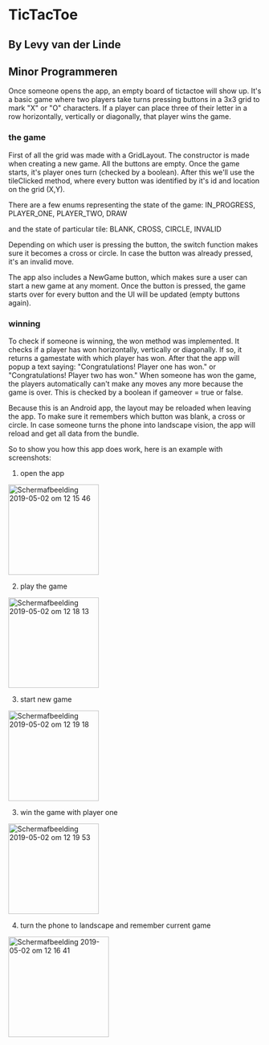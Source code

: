 # TicTacToe
## By Levy van der Linde 
## Minor Programmeren

Once someone opens the app, an empty board of tictactoe will show up.
It's a basic game where two players take turns pressing buttons in a 3x3 grid to mark "X" or "O" characters. If a player can place three of their letter in a row horizontally, vertically or diagonally, that player wins the game. 

### the game
First of all the grid was made with a GridLayout. The constructor is made when creating a new game. All the buttons are empty. Once the game starts, it's player ones turn (checked by a boolean). 
After this we'll use the tileClicked method, where every button was identified by it's id and location on the grid (X,Y).

There are a few enums representing the state of the game:
IN_PROGRESS,
PLAYER_ONE,
PLAYER_TWO,
DRAW

and the state of particular tile:
BLANK,
CROSS,
CIRCLE,
INVALID

Depending on which user is pressing the button, the switch function makes sure it becomes a cross or circle. In case the button was already pressed, it's an invalid move.

The app also includes a NewGame button, which makes sure a user can start a new game at any moment.
Once the button is pressed, the game starts over for every button and the UI will be updated (empty buttons again). 

### winning
To check if someone is winning, the won method was implemented. It checks if a player has won horizontally, vertically or diagonally. If so, it returns a gamestate with which player has won. After that the app will popup a text saying: "Congratulations! Player one has won." or "Congratulations! Player two has won."
When someone has won the game, the players automatically can't make any moves any more because the game is over. This is checked by a boolean if gameover = true or false.

Because this is an Android app, the layout may be reloaded when leaving the app. To make sure it remembers which button was blank, a cross or circle. In case someone turns the phone into landscape vision, the app will reload and get all data from the bundle. 

So to show you how this app does work, here is an example with screenshots:

1. open the app
<img width="180" alt="Schermafbeelding 2019-05-02 om 12 15 46" src="https://user-images.githubusercontent.com/47352487/57069227-4c457e00-6cd4-11e9-9480-fdeaeb89d2ad.png">

2. play the game
<img width="180" alt="Schermafbeelding 2019-05-02 om 12 18 13" src="https://user-images.githubusercontent.com/47352487/57069261-61221180-6cd4-11e9-9eba-30c5f13c2894.png">

3. start new game
<img width="180" alt="Schermafbeelding 2019-05-02 om 12 19 18" src="https://user-images.githubusercontent.com/47352487/57069310-87e04800-6cd4-11e9-9011-e573884f806a.png">

3. win the game with player one
<img width="180" alt="Schermafbeelding 2019-05-02 om 12 19 53" src="https://user-images.githubusercontent.com/47352487/57069332-9c244500-6cd4-11e9-90ac-0907c31c6e76.png">

4. turn the phone to landscape and remember current game
<img width="200" alt="Schermafbeelding 2019-05-02 om 12 16 41" src="https://user-images.githubusercontent.com/47352487/57069290-78f99580-6cd4-11e9-9e1e-e2909972e52c.png">












